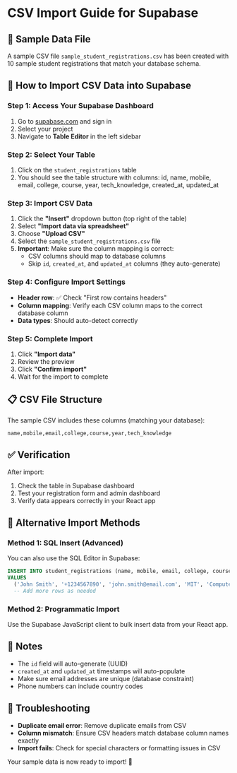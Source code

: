 # CSV Import Guide for Supabase

## 📁 Sample Data File
A sample CSV file `sample_student_registrations.csv` has been created with 10 sample student registrations that match your database schema.

## 🚀 How to Import CSV Data into Supabase

### Step 1: Access Your Supabase Dashboard
1. Go to [supabase.com](https://supabase.com) and sign in
2. Select your project
3. Navigate to **Table Editor** in the left sidebar

### Step 2: Select Your Table
1. Click on the `student_registrations` table
2. You should see the table structure with columns: id, name, mobile, email, college, course, year, tech_knowledge, created_at, updated_at

### Step 3: Import CSV Data
1. Click the **"Insert"** dropdown button (top right of the table)
2. Select **"Import data via spreadsheet"**
3. Choose **"Upload CSV"**
4. Select the `sample_student_registrations.csv` file
5. **Important**: Make sure the column mapping is correct:
   - CSV columns should map to database columns
   - Skip `id`, `created_at`, and `updated_at` columns (they auto-generate)

### Step 4: Configure Import Settings
- **Header row**: ✅ Check "First row contains headers"
- **Column mapping**: Verify each CSV column maps to the correct database column
- **Data types**: Should auto-detect correctly

### Step 5: Complete Import
1. Click **"Import data"**
2. Review the preview
3. Click **"Confirm import"**
4. Wait for the import to complete

## 📋 CSV File Structure
The sample CSV includes these columns (matching your database):
```
name,mobile,email,college,course,year,tech_knowledge
```

## ✅ Verification
After import:
1. Check the table in Supabase dashboard
2. Test your registration form and admin dashboard
3. Verify data appears correctly in your React app

## 🔧 Alternative Import Methods

### Method 1: SQL Insert (Advanced)
You can also use the SQL Editor in Supabase:
```sql
INSERT INTO student_registrations (name, mobile, email, college, course, year, tech_knowledge)
VALUES 
  ('John Smith', '+1234567890', 'john.smith@email.com', 'MIT', 'Computer Science', '3rd Year', 'JavaScript React Python'),
  -- Add more rows as needed
```

### Method 2: Programmatic Import
Use the Supabase JavaScript client to bulk insert data from your React app.

## 📝 Notes
- The `id` field will auto-generate (UUID)
- `created_at` and `updated_at` timestamps will auto-populate
- Make sure email addresses are unique (database constraint)
- Phone numbers can include country codes

## 🚨 Troubleshooting
- **Duplicate email error**: Remove duplicate emails from CSV
- **Column mismatch**: Ensure CSV headers match database column names exactly
- **Import fails**: Check for special characters or formatting issues in CSV

Your sample data is now ready to import! 🎉